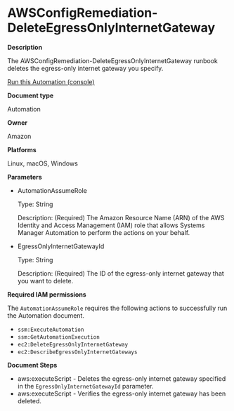 # AWSConfigRemediation\-DeleteEgressOnlyInternetGateway<a name="automation-aws-delete-egress-igw"></a>

**Description**

The AWSConfigRemediation\-DeleteEgressOnlyInternetGateway runbook deletes the egress\-only internet gateway you specify\.

[Run this Automation \(console\)](https://console.aws.amazon.com/systems-manager/automation/execute/AWSConfigRemediation-DeleteEgressOnlyInternetGateway)

**Document type**

Automation

**Owner**

Amazon

**Platforms**

Linux, macOS, Windows

**Parameters**
+ AutomationAssumeRole

  Type: String

  Description: \(Required\) The Amazon Resource Name \(ARN\) of the AWS Identity and Access Management \(IAM\) role that allows Systems Manager Automation to perform the actions on your behalf\.
+ EgressOnlyInternetGatewayId

  Type: String

  Description: \(Required\) The ID of the egress\-only internet gateway that you want to delete\.

**Required IAM permissions**

The `AutomationAssumeRole` requires the following actions to successfully run the Automation document\.
+ `ssm:ExecuteAutomation`
+ `ssm:GetAutomationExecution`
+ `ec2:DeleteEgressOnlyInternetGateway`
+ `ec2:DescribeEgressOnlyInternetGateways`

**Document Steps**
+ aws:executeScript \- Deletes the egress\-only internet gateway specified in the `EgressOnlyInternetGatewayId` parameter\.
+ aws:executeScript \- Verifies the egress\-only internet gateway has been deleted\.